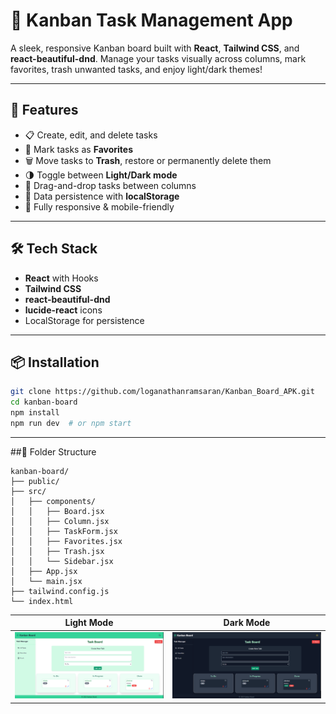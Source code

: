 # 🧠 Kanban Task Management App

A sleek, responsive Kanban board built with **React**, **Tailwind CSS**, and **react-beautiful-dnd**. Manage your tasks visually across columns, mark favorites, trash unwanted tasks, and enjoy light/dark themes!

---

## 🚀 Features

- 📋 Create, edit, and delete tasks
- 📌 Mark tasks as **Favorites**
- 🗑️ Move tasks to **Trash**, restore or permanently delete them
- 🌗 Toggle between **Light/Dark mode**
- 🔀 Drag-and-drop tasks between columns
- 💾 Data persistence with **localStorage**
- 📱 Fully responsive & mobile-friendly

---

## 🛠️ Tech Stack

- **React** with Hooks
- **Tailwind CSS**
- **react-beautiful-dnd**
- **lucide-react** icons
- LocalStorage for persistence

---

## 📦 Installation

```bash
git clone https://github.com/loganathanramsaran/Kanban_Board_APK.git
cd kanban-board
npm install
npm run dev  # or npm start
```
---
##📁 Folder Structure
```
kanban-board/
├── public/
├── src/
│   ├── components/
│   │   ├── Board.jsx
│   │   ├── Column.jsx
│   │   ├── TaskForm.jsx
│   │   ├── Favorites.jsx
│   │   ├── Trash.jsx
│   │   └── Sidebar.jsx
│   ├── App.jsx
│   └── main.jsx
├── tailwind.config.js
└── index.html
```
| Light Mode                             | Dark Mode                            |
| -------------------------------------- | ------------------------------------ |
| ![light-mode](/screenshots/light.PNG) | ![dark-mode](/screenshots/dark.PNG) |
